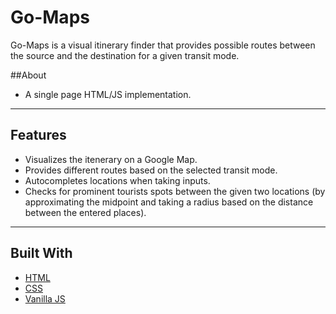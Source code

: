 # Go-Maps

Go-Maps is a visual itinerary finder that provides possible routes between the source and the destination for a given transit mode.

##About
* A single page HTML/JS implementation.

-----------------------------------------------------------

## Features 

* Visualizes the itenerary on a Google Map.
* Provides different routes based on the selected transit mode.
* Autocompletes locations when taking inputs.
* Checks for prominent tourists spots between the given two locations (by approximating the midpoint and taking a radius based on the distance between the entered places).

-------------------------------------------------------------


## Built With

* [HTML](https://www.w3.org/html/)
* [CSS](https://www.w3.org/Style/CSS/)
* [Vanilla JS](http://vanilla-js.com/)
